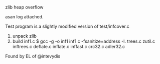 zlib heap overflow

asan log attached.

Test program is a slightly modified version of test/infcover.c

1. unpack zlib
2. build inf1.c
$ gcc   -g -o  inf1 inf1.c -fsanitize=address -I.  trees.c zutil.c inftrees.c deflate.c inflate.c inffast.c crc32.c adler32.c

Found by EL of @intevydis
